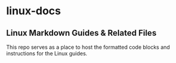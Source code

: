 # linux-docs
## Linux Markdown Guides & Related Files

This repo serves as a place to host the formatted code blocks and instructions for the Linux guides.
